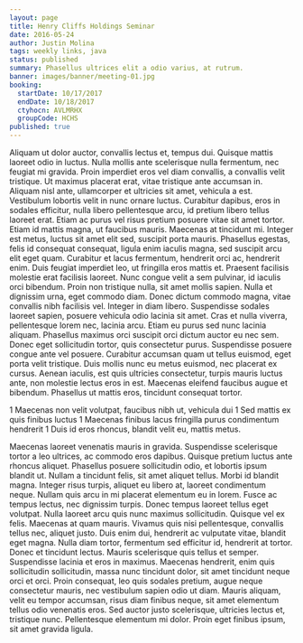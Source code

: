 ```yaml
---
layout: page
title: Henry Cliffs Holdings Seminar
date: 2016-05-24
author: Justin Molina
tags: weekly links, java
status: published
summary: Phasellus ultrices elit a odio varius, at rutrum.
banner: images/banner/meeting-01.jpg
booking:
  startDate: 10/17/2017
  endDate: 10/18/2017
  ctyhocn: AVLMRHX
  groupCode: HCHS
published: true
---
```

Aliquam ut dolor auctor, convallis lectus et, tempus dui. Quisque mattis laoreet odio in luctus. Nulla mollis ante scelerisque nulla fermentum, nec feugiat mi gravida. Proin imperdiet eros vel diam convallis, a convallis velit tristique. Ut maximus placerat erat, vitae tristique ante accumsan in. Aliquam nisl ante, ullamcorper et ultricies sit amet, vehicula a est. Vestibulum lobortis velit in nunc ornare luctus. Curabitur dapibus, eros in sodales efficitur, nulla libero pellentesque arcu, id pretium libero tellus laoreet erat. Etiam ac purus vel risus pretium posuere vitae sit amet tortor. Etiam id mattis magna, ut faucibus mauris. Maecenas at tincidunt mi. Integer est metus, luctus sit amet elit sed, suscipit porta mauris. Phasellus egestas, felis id consequat consequat, ligula enim iaculis magna, sed suscipit arcu elit eget quam. Curabitur et lacus fermentum, hendrerit orci ac, hendrerit enim. Duis feugiat imperdiet leo, ut fringilla eros mattis et. Praesent facilisis molestie erat facilisis laoreet.
Nunc congue velit a sem pulvinar, id iaculis orci bibendum. Proin non tristique nulla, sit amet mollis sapien. Nulla et dignissim urna, eget commodo diam. Donec dictum commodo magna, vitae convallis nibh facilisis vel. Integer in diam libero. Suspendisse sodales laoreet sapien, posuere vehicula odio lacinia sit amet. Cras et nulla viverra, pellentesque lorem nec, lacinia arcu. Etiam eu purus sed nunc lacinia aliquam. Phasellus maximus orci suscipit orci dictum auctor eu nec sem. Donec eget sollicitudin tortor, quis consectetur purus. Suspendisse posuere congue ante vel posuere. Curabitur accumsan quam ut tellus euismod, eget porta velit tristique. Duis mollis nunc eu metus euismod, nec placerat ex cursus. Aenean iaculis, est quis ultricies consectetur, turpis mauris luctus ante, non molestie lectus eros in est. Maecenas eleifend faucibus augue et bibendum. Phasellus ut mattis eros, tincidunt consequat tortor.

1 Maecenas non velit volutpat, faucibus nibh ut, vehicula dui
1 Sed mattis ex quis finibus luctus
1 Maecenas finibus lacus fringilla purus condimentum hendrerit
1 Duis id eros rhoncus, blandit velit eu, mattis metus.

Maecenas laoreet venenatis mauris in gravida. Suspendisse scelerisque tortor a leo ultrices, ac commodo eros dapibus. Quisque pretium luctus ante rhoncus aliquet. Phasellus posuere sollicitudin odio, et lobortis ipsum blandit ut. Nullam a tincidunt felis, sit amet aliquet tellus. Morbi id blandit magna. Integer risus turpis, aliquet eu libero at, laoreet condimentum neque. Nullam quis arcu in mi placerat elementum eu in lorem. Fusce ac tempus lectus, nec dignissim turpis. Donec tempus laoreet tellus eget volutpat. Nulla laoreet arcu quis nunc maximus sollicitudin.
Quisque vel ex felis. Maecenas at quam mauris. Vivamus quis nisi pellentesque, convallis tellus nec, aliquet justo. Duis enim dui, hendrerit ac vulputate vitae, blandit eget magna. Nulla diam tortor, fermentum sed efficitur id, hendrerit at tortor. Donec et tincidunt lectus. Mauris scelerisque quis tellus et semper. Suspendisse lacinia et eros in maximus. Maecenas hendrerit, enim quis sollicitudin sollicitudin, massa nunc tincidunt dolor, sit amet tincidunt neque orci et orci. Proin consequat, leo quis sodales pretium, augue neque consectetur mauris, nec vestibulum sapien odio ut diam. Mauris aliquam, velit eu tempor accumsan, risus diam finibus neque, sit amet elementum tellus odio venenatis eros. Sed auctor justo scelerisque, ultricies lectus et, tristique nunc. Pellentesque elementum mi dolor. Proin eget finibus ipsum, sit amet gravida ligula.
